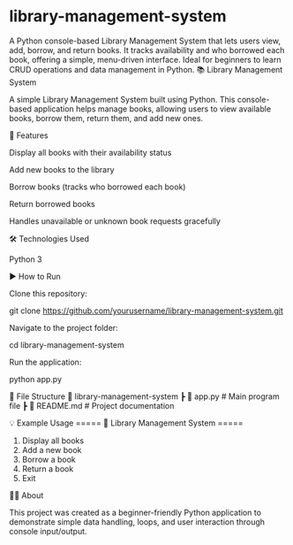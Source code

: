 # library-management-system
A Python console-based Library Management System that lets users view, add, borrow, and return books. It tracks availability and who borrowed each book, offering a simple, menu-driven interface. Ideal for beginners to learn CRUD operations and data management in Python.
📚 Library Management System

A simple Library Management System built using Python.
This console-based application helps manage books, allowing users to view available books, borrow them, return them, and add new ones.

🚀 Features

Display all books with their availability status

Add new books to the library

Borrow books (tracks who borrowed each book)

Return borrowed books

Handles unavailable or unknown book requests gracefully

🛠️ Technologies Used

Python 3

▶️ How to Run

Clone this repository:

git clone https://github.com/yourusername/library-management-system.git


Navigate to the project folder:

cd library-management-system


Run the application:

python app.py

📁 File Structure
📂 library-management-system
 ┣ 📜 app.py          # Main program file
 ┣ 📜 README.md       # Project documentation

💡 Example Usage
===== 📘 Library Management System =====
1. Display all books
2. Add a new book
3. Borrow a book
4. Return a book
5. Exit

👨‍💻 About

This project was created as a beginner-friendly Python application to demonstrate simple data handling, loops, and user interaction through console input/output.
